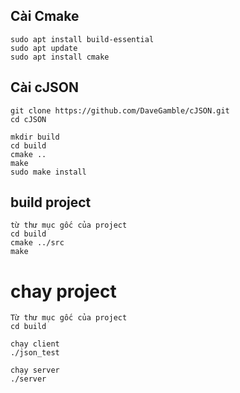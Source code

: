 ## Cài Cmake
```
sudo apt install build-essential
sudo apt update
sudo apt install cmake
```

## Cài cJSON
```
git clone https://github.com/DaveGamble/cJSON.git
cd cJSON

mkdir build
cd build
cmake ..
make
sudo make install
```

## build project
```
từ thư mục gốc của project
cd build
cmake ../src
make
```
# chay project
```
Từ thư mục gốc của project
cd build

chạy client
./json_test

chạy server
./server
```
